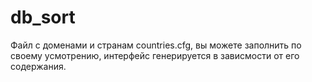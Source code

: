 # db_sort
Файл с доменами и странам countries.cfg, вы можете заполнить по своему усмотрению, интерфейс генерируется в зависмости от его содержания.
